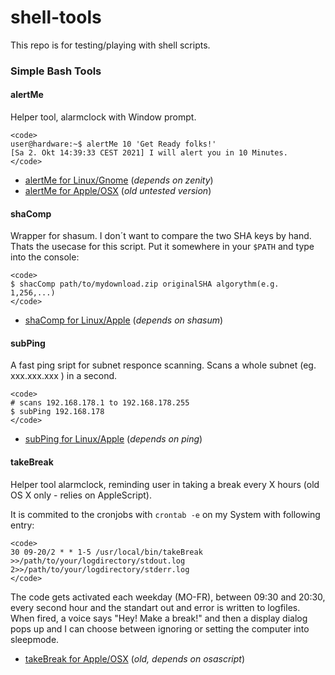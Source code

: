 # shell-tools

This repo is for testing/playing with shell scripts.


<h3>Simple Bash Tools</h3>


<h4>alertMe</h4>

Helper tool, alarmclock with Window prompt.

	<code>
	user@hardware:~$ alertMe 10 'Get Ready folks!'
	[Sa 2. Okt 14:39:33 CEST 2021] I will alert you in 10 Minutes.
	</code>

- [alertMe for Linux/Gnome](tools_simple/alertMe_gnome) (*depends on zenity*)
- [alertMe for Apple/OSX](tools_simple/alertMe_MAC) (*old untested version*)


<h4>shaComp</h4>

Wrapper for shasum. I don´t want to compare the two SHA keys by hand.
Thats the usecase for this script. Put it somewhere in your <code>$PATH</code> and type into the console:

	<code>
	$ shacComp path/to/mydownload.zip originalSHA algorythm(e.g. 1,256,...)
	</code>

- [shaComp for Linux/Apple](tools_simple/shaComp) (*depends on shasum*)


<h4>subPing</h4>

A fast ping sript for subnet responce scanning. Scans a whole subnet (eg. xxx.xxx.xxx ) in a second.

	<code>
	# scans 192.168.178.1 to 192.168.178.255
	$ subPing 192.168.178
	</code>

- [subPing for Linux/Apple](tools_simple/subPing) (*depends on ping*)


<h4>takeBreak</h4>

Helper tool alarmclock, reminding user in taking a break every X hours (old OS X only - relies on AppleScript).

It is commited to the cronjobs with <code>crontab -e</code> on my System with following entry:

	<code>
	30 09-20/2 * * 1-5 /usr/local/bin/takeBreak >>/path/to/your/logdirectory/stdout.log 2>>/path/to/your/logdirectory/stderr.log
	</code>

The code gets activated each weekday (MO-FR), between 09:30 and 20:30, every second hour and the standart out and error is written to logfiles.
When fired, a voice says "Hey! Make a break!" and then a display dialog pops up and I can choose between ignoring or setting the computer into sleepmode.

- [takeBreak for Apple/OSX](tools_simple/takeBreak) (*old, depends on osascript*)